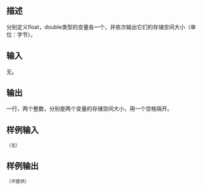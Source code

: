 ## 描述


分别定义float，double类型的变量各一个，并依次输出它们的存储空间大小（单位：字节）。

## 输入


无。

## 输出


一行，两个整数，分别是两个变量的存储空间大小，用一个空格隔开。

## 样例输入


```
（无）
```


## 样例输出


```
（不提供）
```


